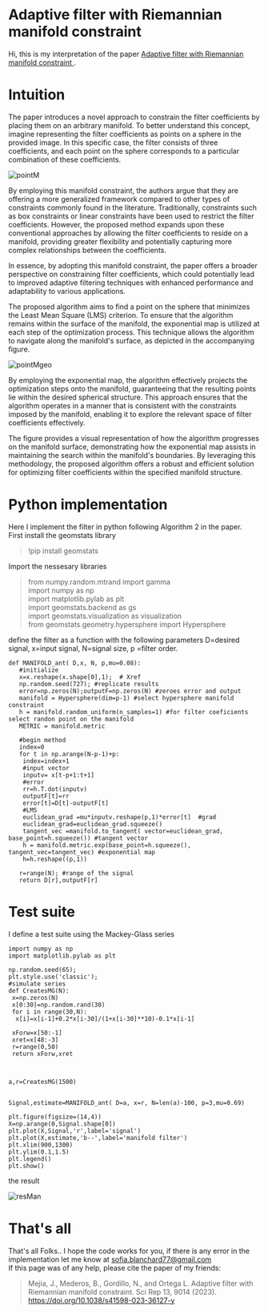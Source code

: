 
# Adaptive filter with Riemannian manifold constraint  

Hi, this is my interpretation of the paper [Adaptive filter with Riemannian manifold constraint  ](https://doi.org/10.1038/s41598-023-36127-y).
# Intuition

The paper introduces a novel approach to constrain the filter coefficients by placing them on an arbitrary manifold. To better understand this concept, imagine representing the filter coefficients as points on a sphere in the provided image. In this specific case, the filter consists of three coefficients, and each point on the sphere corresponds to a particular combination of these coefficients.

![pointM](https://github.com/SofiaBlnchrd/AdaptiveFiltering/assets/135394093/fc472fc2-0cdf-48d0-9e22-5ccf56672013)

By employing this manifold constraint, the authors argue that they are offering a more generalized framework compared to other types of constraints commonly found in the literature. Traditionally, constraints such as box constraints or linear constraints have been used to restrict the filter coefficients. However, the proposed method expands upon these conventional approaches by allowing the filter coefficients to reside on a manifold, providing greater flexibility and potentially capturing more complex relationships between the coefficients.

In essence, by adopting this manifold constraint, the paper offers a broader perspective on constraining filter coefficients, which could potentially lead to improved adaptive filtering techniques with enhanced performance and adaptability to various applications.

The proposed algorithm aims to find a point on the sphere that minimizes the Least Mean Square (LMS) criterion. To ensure that the algorithm remains within the surface of the manifold, the exponential map is utilized at each step of the optimization process. This technique allows the algorithm to navigate along the manifold's surface, as depicted in the accompanying figure.


![pointMgeo](https://github.com/SofiaBlnchrd/AdaptiveFiltering/assets/135394093/416e8d73-ebf1-4859-93b7-f1113d80dc18)

By employing the exponential map, the algorithm effectively projects the optimization steps onto the manifold, guaranteeing that the resulting points lie within the desired spherical structure. This approach ensures that the algorithm operates in a manner that is consistent with the constraints imposed by the manifold, enabling it to explore the relevant space of filter coefficients effectively.

The figure provides a visual representation of how the algorithm progresses on the manifold surface, demonstrating how the exponential map assists in maintaining the search within the manifold's boundaries. By leveraging this methodology, the proposed algorithm offers a robust and efficient solution for optimizing filter coefficients within the specified manifold structure.

# Python implementation

Here I implement the filter in python following Algorithm 2 in the paper.  
First install the geomstats library

> !pip install geomstats

Import the nessesary libraries

> from numpy.random.mtrand import gamma  
> import numpy as np  
> import matplotlib.pylab as plt  
> import geomstats.backend as gs  
> import geomstats.visualization as visualization  
> from geomstats.geometry.hypersphere import Hypersphere

define the filter as a function with the following parameters D=desired signal, x=input signal, N=signal size, p =filter order.
```
def MANIFOLD_ant( D,x, N, p,mu=0.08):  
   #initialize  
   x=x.reshape(x.shape[0],1);  # Xref  
   np.random.seed(727); #replicate results  
   error=np.zeros(N);outputF=np.zeros(N) #zeroes error and output  
   manifold = Hypersphere(dim=p-1) #select hypersphere manifold constraint  
   h = manifold.random_uniform(n_samples=1) #for filter coeficients select randon point on the manifold  
   METRIC = manifold.metric  
    
   #begin method  
   index=0  
   for t in np.arange(N-p-1)+p:  
    index=index+1  
    #input vector  
    inputv= x[t-p+1:t+1]  
    #error  
    rr=h.T.dot(inputv)  
    outputF[t]=rr  
    error[t]=D[t]-outputF[t]  
    #LMS   
    euclidean_grad =mu*inputv.reshape(p,1)*error[t]  #grad  
    euclidean_grad=euclidean_grad.squeeze()  
    tangent_vec =manifold.to_tangent( vector=euclidean_grad, base_point=h.squeeze()) #tangent vector  
    h = manifold.metric.exp(base_point=h.squeeze(), tangent_vec=tangent_vec) #exponential map  
    h=h.reshape((p,1))  
    
   r=range(N); #range of the signal  
   return D[r],outputF[r]  
``` 

# Test suite
I define a test suite using the Mackey-Glass series 
``` 
import numpy as np  
import matplotlib.pylab as plt  

np.random.seed(65);  
plt.style.use('classic');   
#simulate series  
def CreatesMG(N):  
 x=np.zeros(N)  
 x[0:30]=np.random.rand(30)  
 for i in range(30,N):  
  x[i]=x[i-1]+0.2*x[i-30]/(1+x[i-30]**10)-0.1*x[i-1]  

 xForw=x[50:-1]  
 xret=x[48:-3]  
 r=range(0,50)  
 return xForw,xret  



a,r=CreatesMG(1500)  


Signal,estimate=MANIFOLD_ant( D=a, x=r, N=len(a)-100, p=3,mu=0.69)  

plt.figure(figsize=(14,4))  
X=np.arange(0,Signal.shape[0])  
plt.plot(X,Signal,'r',label='signal')  
plt.plot(X,estimate,'b--',label='manifold filter')   
plt.xlim(900,1300)  
plt.ylim(0.1,1.5)  
plt.legend()   
plt.show()  
``` 
the result  

![resMan](https://github.com/SofiaBlnchrd/AdaptiveFiltering/assets/135394093/0474948f-059d-48af-ba1d-84ced40720a5)


# That's all
That's all Folks..
I hope the code works for you, if there is any error in the implementation let me know at sofia.blanchard77@gmail.com  
If this page was of any help, please cite the paper of my friends: 


> Mejia, J., Mederos, B., Gordillo, N., and Ortega L. Adaptive filter with Riemannian manifold constraint.
>  Sci Rep 13, 9014 (2023). https://doi.org/10.1038/s41598-023-36127-y
